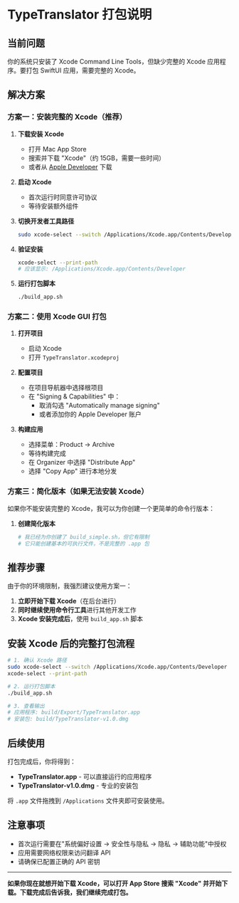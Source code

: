 # TypeTranslator 打包说明

## 当前问题
你的系统只安装了 Xcode Command Line Tools，但缺少完整的 Xcode 应用程序。要打包 SwiftUI 应用，需要完整的 Xcode。

## 解决方案

### 方案一：安装完整的 Xcode（推荐）

1. **下载安装 Xcode**
   - 打开 Mac App Store
   - 搜索并下载 "Xcode"（约 15GB，需要一些时间）
   - 或者从 [Apple Developer](https://developer.apple.com/xcode/) 下载

2. **启动 Xcode**
   - 首次运行时同意许可协议
   - 等待安装额外组件

3. **切换开发者工具路径**
   ```bash
   sudo xcode-select --switch /Applications/Xcode.app/Contents/Developer
   ```

4. **验证安装**
   ```bash
   xcode-select --print-path
   # 应该显示: /Applications/Xcode.app/Contents/Developer
   ```

5. **运行打包脚本**
   ```bash
   ./build_app.sh
   ```

### 方案二：使用 Xcode GUI 打包

1. **打开项目**
   - 启动 Xcode
   - 打开 `TypeTranslator.xcodeproj`

2. **配置项目**
   - 在项目导航器中选择根项目
   - 在 "Signing & Capabilities" 中：
     - 取消勾选 "Automatically manage signing"
     - 或者添加你的 Apple Developer 账户

3. **构建应用**
   - 选择菜单：Product → Archive
   - 等待构建完成
   - 在 Organizer 中选择 "Distribute App"
   - 选择 "Copy App" 进行本地分发

### 方案三：简化版本（如果无法安装 Xcode）

如果你不能安装完整的 Xcode，我可以为你创建一个更简单的命令行版本：

1. **创建简化版本**
   ```bash
   # 我已经为你创建了 build_simple.sh，但它有限制
   # 它只能创建基本的可执行文件，不是完整的 .app 包
   ```

## 推荐步骤

由于你的环境限制，我强烈建议使用方案一：

1. **立即开始下载 Xcode**（在后台进行）
2. **同时继续使用命令行工具**进行其他开发工作
3. **Xcode 安装完成后**，使用 `build_app.sh` 脚本

## 安装 Xcode 后的完整打包流程

```bash
# 1. 确认 Xcode 路径
sudo xcode-select --switch /Applications/Xcode.app/Contents/Developer
xcode-select --print-path

# 2. 运行打包脚本
./build_app.sh

# 3. 查看输出
# 应用程序: build/Export/TypeTranslator.app
# 安装包: build/TypeTranslator-v1.0.dmg
```

## 后续使用

打包完成后，你将得到：
- **TypeTranslator.app** - 可以直接运行的应用程序
- **TypeTranslator-v1.0.dmg** - 专业的安装包

将 `.app` 文件拖拽到 `/Applications` 文件夹即可安装使用。

## 注意事项

- 首次运行需要在"系统偏好设置 → 安全性与隐私 → 隐私 → 辅助功能"中授权
- 应用需要网络权限来访问翻译 API
- 请确保已配置正确的 API 密钥

---

**如果你现在就想开始下载 Xcode，可以打开 App Store 搜索 "Xcode" 并开始下载。下载完成后告诉我，我们继续完成打包。** 